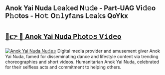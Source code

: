 ## Anok Yai Nuda L𝚎a𝚔ed N𝚞𝚍e - Part-UAG Vi𝚍𝚎o P𝚑𝚘tos - H𝚘𝚝 O𝚗𝚕yf𝚊ns L𝚎a𝚔s QoYkx

# <h2><a href="http://kf5vfz.oniu.top/?m=Anok+Yai+Nuda">🔗👉 🔴 Anok Yai Nuda P𝚑ot𝚘𝚜 V𝚒d𝚎o</a></h2>

[![Anok Yai Nuda Nu𝚍e𝚜](https://i.imgur.com/0qMVB7G.gif)](http://kf5vfz.oniu.top/?m=Anok+Yai+Nuda)
Digital media provider and amusement giver Anok Yai Nuda, famed for disseminating dance and lifestyle content via trending choreographies and short videos. Humanitarian Anok Yai Nuda, celebrated for their selfless acts and commitment to helping others.  
